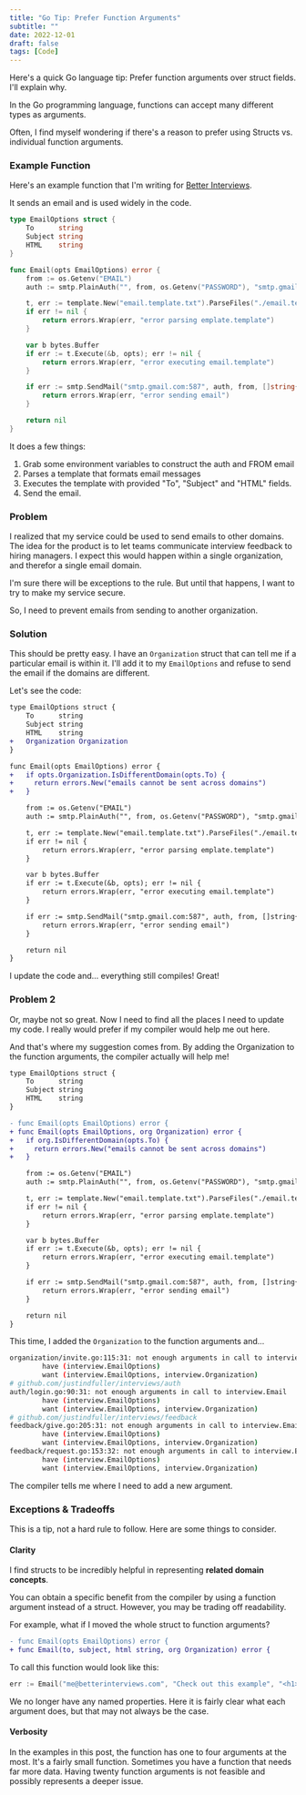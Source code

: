 ```yaml
---
title: "Go Tip: Prefer Function Arguments"
subtitle: ""
date: 2022-12-01
draft: false
tags: [Code]
---
```


Here's a quick Go language tip: Prefer function arguments over struct fields. I'll explain why.

<!--more-->

In the Go programming language, functions can accept many different types as arguments.

Often, I find myself wondering if there's a reason to prefer using Structs vs. individual function arguments.

### Example Function

Here's an example function that I'm writing for [Better Interviews](https://www.betterinterview.club).

It sends an email and is used widely in the code.

```go
type EmailOptions struct {
	To      string
	Subject string
	HTML    string
}

func Email(opts EmailOptions) error {
	from := os.Getenv("EMAIL")
	auth := smtp.PlainAuth("", from, os.Getenv("PASSWORD"), "smtp.gmail.com")

	t, err := template.New("email.template.txt").ParseFiles("./email.template.txt")
	if err != nil {
		return errors.Wrap(err, "error parsing emplate.template")
	}

	var b bytes.Buffer
	if err := t.Execute(&b, opts); err != nil {
		return errors.Wrap(err, "error executing email.template")
	}

	if err := smtp.SendMail("smtp.gmail.com:587", auth, from, []string{opts.To}, b.Bytes()); err != nil {
		return errors.Wrap(err, "error sending email")
	}

	return nil
}
```

It does a few things:

1. Grab some environment variables to construct the auth and FROM email
2. Parses a template that formats email messages
3. Executes the template with provided "To", "Subject" and "HTML" fields.
4. Send the email.

### Problem

I realized that my service could be used to send emails to other domains.
The idea for the product is to let teams communicate interview feedback to hiring managers.
I expect this would happen within a single organization, and therefor a single email domain.

I'm sure there will be exceptions to the rule. But until that happens, I want to try to make my service secure.

So, I need to prevent emails from sending to another organization.

### Solution

This should be pretty easy.
I have an `Organization` struct that can tell me if a particular email is within it.
I'll add it to my `EmailOptions` and refuse to send the email if the domains are different.

Let's see the code:

```diff
type EmailOptions struct {
	To      string
	Subject string
	HTML    string
+   Organization Organization
}

func Email(opts EmailOptions) error {
+   if opts.Organization.IsDifferentDomain(opts.To) {
+     return errors.New("emails cannot be sent across domains")
+   }

	from := os.Getenv("EMAIL")
	auth := smtp.PlainAuth("", from, os.Getenv("PASSWORD"), "smtp.gmail.com")

	t, err := template.New("email.template.txt").ParseFiles("./email.template.txt")
	if err != nil {
		return errors.Wrap(err, "error parsing emplate.template")
	}

	var b bytes.Buffer
	if err := t.Execute(&b, opts); err != nil {
		return errors.Wrap(err, "error executing email.template")
	}

	if err := smtp.SendMail("smtp.gmail.com:587", auth, from, []string{opts.To}, b.Bytes()); err != nil {
		return errors.Wrap(err, "error sending email")
	}

	return nil
}
```

I update the code and... everything still compiles! Great!

### Problem 2

Or, maybe not so great. Now I need to find all the places I need to update my code.
I really would prefer if my compiler would help me out here.

And that's where my suggestion comes from. By adding the Organization to the function arguments, the compiler actually will help me!

```diff
type EmailOptions struct {
	To      string
	Subject string
	HTML    string
}

- func Email(opts EmailOptions) error {
+ func Email(opts EmailOptions, org Organization) error {
+   if org.IsDifferentDomain(opts.To) {
+     return errors.New("emails cannot be sent across domains")
+   }

	from := os.Getenv("EMAIL")
	auth := smtp.PlainAuth("", from, os.Getenv("PASSWORD"), "smtp.gmail.com")

	t, err := template.New("email.template.txt").ParseFiles("./email.template.txt")
	if err != nil {
		return errors.Wrap(err, "error parsing emplate.template")
	}

	var b bytes.Buffer
	if err := t.Execute(&b, opts); err != nil {
		return errors.Wrap(err, "error executing email.template")
	}

	if err := smtp.SendMail("smtp.gmail.com:587", auth, from, []string{opts.To}, b.Bytes()); err != nil {
		return errors.Wrap(err, "error sending email")
	}

	return nil
}
```

This time, I added the `Organization` to the function arguments and...

```bash
organization/invite.go:115:31: not enough arguments in call to interview.Email
        have (interview.EmailOptions)
        want (interview.EmailOptions, interview.Organization)
# github.com/justindfuller/interviews/auth
auth/login.go:90:31: not enough arguments in call to interview.Email
        have (interview.EmailOptions)
        want (interview.EmailOptions, interview.Organization)
# github.com/justindfuller/interviews/feedback
feedback/give.go:205:31: not enough arguments in call to interview.Email
        have (interview.EmailOptions)
        want (interview.EmailOptions, interview.Organization)
feedback/request.go:153:32: not enough arguments in call to interview.Email
        have (interview.EmailOptions)
        want (interview.EmailOptions, interview.Organization)
```

The compiler tells me where I need to add a new argument.

### Exceptions & Tradeoffs

This is a tip, not a hard rule to follow. Here are some things to consider.

#### Clarity

I find structs to be incredibly helpful in representing **related domain concepts**.

You can obtain a specific benefit from the compiler by using a function argument instead of a struct.
However, you may be trading off readability.

For example, what if I moved the whole struct to function arguments?

```diff
- func Email(opts EmailOptions) error {
+ func Email(to, subject, html string, org Organization) error {
```

To call this function would look like this:

```go
err := Email("me@betterinterviews.com", "Check out this example", "<h1>Example</h1>", org)
```

We no longer have any named properties. Here it is fairly clear what each argument does, but that may not always be the case.

#### Verbosity

In the examples in this post, the function has one to four arguments at the most. It's a fairly small function.
Sometimes you have a function that needs far more data. Having twenty function arguments is not feasible and possibly represents a deeper issue.
